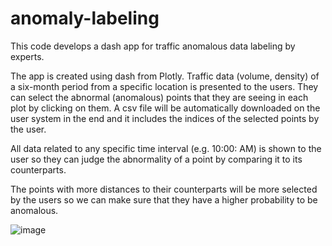 # anomaly-labeling
This code develops a dash app for traffic anomalous data labeling by experts.

The app is created using dash from Plotly. Traffic data (volume, density) of a six-month period from a specific location is presented to the users. They can select the abnormal (anomalous) points that they are seeing in each plot by clicking on them. A csv file will be automatically downloaded on the user system in the end and it includes the indices of the selected points by the user. 

All data related to any specific time interval (e.g. 10:00: AM) is shown to the user so they can judge the abnormality of a point by comparing it to its counterparts.

The points with more distances to their counterparts will be more selected by the users so we can make sure that they have a higher probability to be anomalous.

![image](https://user-images.githubusercontent.com/112522995/187570834-9fa99a1d-0e84-483f-bbf9-d96c28475419.png)

